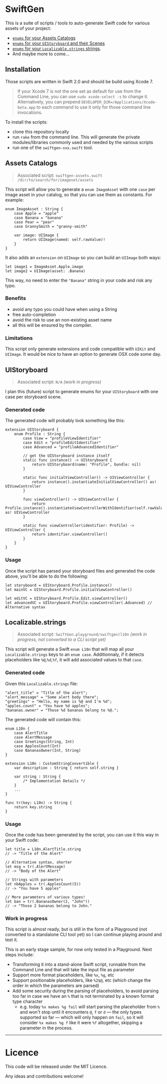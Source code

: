 # SwiftGen

This is a suite of scripts / tools to auto-generate Swift code for various assets of your project:

* [`enums` for your Assets Catalogs](#assets-catalogs)
* [`enums` for your `UIStoryboard` and their Scenes](#uistoryboard)
* [`enums` for your `Localizable.strings` strings](#localizablestrings).
* And maybe more to come…

## Installation

Those scripts are written in Swift 2.0 and should be build using Xcode 7.

> If your Xcode 7 is not the one set as default for use from the Command Line, you can use `sudo xcode-select -s` to change it. Alternatively, you can prepend `DEVELOPER_DIR=/Applications/Xcode-beta.app` to each command to use it only for those command line invocations.

To install the scripts:

* clone this repository locally
* run `rake` from the command line. This will generate the private modules/libraries commonly used and needed by the various scripts
* run one of the `swiftgen-xxx.swift` tool.


## Assets Catalogs

> Associated script: `swiftgen-assets.swift /dir/to/search/for/imageset/assets`

This script will allow you to generate a `enum ImageAsset` with one `case` per image asset in your catalog, so that you can use them as constants. For example:

```
enum ImageAsset : String {
    case Apple = "apple"
    case Banana = "banana"
    case Pear = "pear"
    case GrannySmith = "granny-smith"
	
    var image: UIImage {
        return UIImage(named: self.rawValue)!
    }
}
```

It also adds an `extension` on `UIImage` so you can build an `UIImage` both ways:

```
let image1 = ImageAsset.Apple.image
let image2 = UIImage(asset: .Banana)
```

This way, no need to enter the `"Banana"` string in your code and risk any typo.

### Benefits

* avoid any typo you could have when using a String
* free auto-completion
* avoid the risk to use an non-existing asset name
* all this will be ensured by the compiler.

### Limitations

This script only generate extensions and code compatible with `UIKit` and `UIImage`. It would be nice to have an option to generate OSX code some day.

## UIStoryboard

> Associated script: `N/A` _(work in progress)_

I plan this (future) script to generate enums for your `UIStoryboard` with one case per storyboard scene.

### Generated code

The generated code will probably look something like this:

```
extension UIStoryboard {
    enum Profile : String {
        case View = "profileViewIdentifier"
        case Edit = "profileEditIdentifier"
        case Advanced = "profileAdvancedIdentifier"
       
        // get the UIStoryboard instance itself
        static func instance() -> UIStoryboard {
            return UIStoryboard(name: "Profile", bundle: nil)
        }
       
        static func initialViewController() -> UIViewController {
            return instance().instantiateInitialViewController() as! UIViewController
        }
       
        func viewController() -> UIViewController {
            return Profile.instance().instantiateViewControllerWithIdentifier(self.rawValue) as! UIViewController
        }
        
        static func viewController(identifier: Profile) -> UIViewController {
            return identifier.viewController()
        }
    }
}
```

### Usage

Once the script has parsed your storyboard files and generated the code above, you'll be able to do the following:

```
let storyboard = UIStoryboard.Profile.instance()
let mainVC = UIStoryboard.Profile.initialViewController()

let editVC = UIStoryboard.Profile.Edit.viewController()
let advancedVC = UIStoryboard.Profile.viewController(.Advanced) // Alternative syntax
```

## Localizable.strings

> Associated script: `SwiftGen.playground/swiftgen)l10n` _(work in progress, not converted to a CLI script yet)_

This script will generate a Swift `enum L10n` that will map all your `Localizable.strings` keys to an `enum case`. Additionnaly, if it detects placeholders like `%@`,`%d`,`%f`, it will add associated values to that `case`.

### Generated code

Given this `Localizable.strings` file:

```
"alert_title" = "Title of the alert";
"alert_message" = "Some alert body there";
"greetings" = "Hello, my name is %@ and I'm %d";
"apples.count" = "You have %d apples";
"bananas.owner" = "Those %d bananas belong to %@.";
```

The generated code will contain this:

```
enum L10n {
	case AlertTitle
	case AlertMessage
	case Greetings(String, Int)
	case ApplesCount(Int)
	case BananasOwner(Int, String)
}

extension L10n : CustomStringConvertible {
	var description : String { return self.string }

	var string : String {
		/* Implementation Details */
	}
	...
}

func tr(key: L10n) -> String {
	return key.string
}
```

### Usage

Once the code has been generated by the script, you can use it this way in your Swift code:

```
let title = L10n.AlertTitle.string
// -> "Title of the Alert"

// Alternative syntax, shorter
let msg = tr(.AlertMessage)
// -> "Body of the Alert"

// Strings with parameters
let nbApples = tr(.ApplesCount(5))
// -> "You have 5 apples"

// More parameters of various types!
let ban = tr(.BananasOwner(2, "John"))
// -> "Those 2 bananas belong to John."
```

### Work in progress

This script is almost ready, but is still in the form of a Playground (not converted to a standalone CLI tool yet) so I can continue playing around and test it.

This is an early stage sample, for now only tested in a Playground. Next steps include:

* Transforming it into a stand-alone Swift script, runnable from the Command Line and that will take the input file as parameter
* Support more format placeholders, like `%x`, `%g`, etc
* Support positionable placeholders, like `%2$@`, etc (which change the order in which the parameters are parsed)
* Add some security during the parsing of placeholders, to avoid parsing too far in case we have an `%` that is not terminated by a known format type character
  * e.g. today `%x makes %g fail` will start parsing the placeholder from `%` and won't stop until it encounters `@`, `f` or `d` — the only types supported so far — which will only happen on `fail`, so it will consider `%x makes %g f` like it were `%f` altogether, skipping a parameter in the process.


---

# Licence

This code will be released under the MIT Licence.

Any ideas and contributions welcome!
